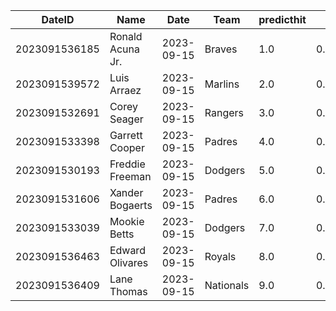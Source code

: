DateID         |  Name              |  Date        |  Team       |  predicthit  |  predicthitproba     |  hitbool  |  Last7DaysAVG  |  Last15DaysAVG  |  Last30DaysAVG
---------------|--------------------|--------------|-------------|--------------|----------------------|-----------|----------------|-----------------|---------------
2023091536185  |  Ronald Acuna Jr.  |  2023-09-15  |  Braves     |  1.0         |  0.6581879405833818  |  False    |  0.414         |  0.344          |  0.325
2023091539572  |  Luis Arraez       |  2023-09-15  |  Marlins    |  2.0         |  0.6352567106464504  |  False    |  0.25          |  0.346          |  0.283
2023091532691  |  Corey Seager      |  2023-09-15  |  Rangers    |  3.0         |  0.6338149053199859  |  False    |  0.4           |  0.327          |  0.324
2023091533398  |  Garrett Cooper    |  2023-09-15  |  Padres     |  4.0         |  0.6312573426896594  |  False    |  0.0           |  0.16           |  0.25
2023091530193  |  Freddie Freeman   |  2023-09-15  |  Dodgers    |  5.0         |  0.6239334170701083  |  False    |  0.423         |  0.327          |  0.343
2023091531606  |  Xander Bogaerts   |  2023-09-15  |  Padres     |  6.0         |  0.6232274007703195  |  False    |  0.263         |  0.409          |  0.27
2023091533039  |  Mookie Betts      |  2023-09-15  |  Dodgers    |  7.0         |  0.6219335587550959  |  False    |  0.231         |  0.257          |  0.422
2023091536463  |  Edward Olivares   |  2023-09-15  |  Royals     |  8.0         |  0.6197797808864267  |  False    |  0.35          |  0.419          |  0.419
2023091536409  |  Lane Thomas       |  2023-09-15  |  Nationals  |  9.0         |  0.6168919625129838  |  False    |  0.077         |  0.231          |  0.242
